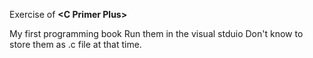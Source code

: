 Exercise of **\<C Primer Plus\>**

My first programming book
Run them in the visual stduio
Don't know to store them as .c file at that time.
